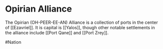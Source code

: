 # Opirian Alliance
The Opirian (OH-PEER-EE-AN) Alliance is a collection of ports in the center of [[Ezavriel]]. It is capital is [[Yalos]], though other notable settlements in the alliance include [[Port Qane]] and [[Port Zrey]]. 

#Nation 